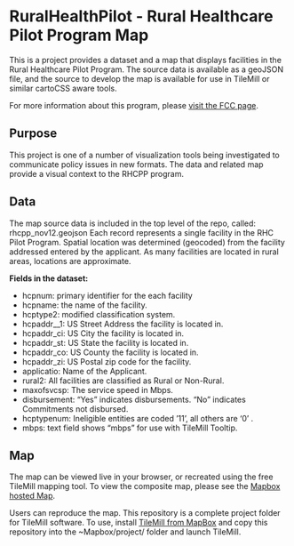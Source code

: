 # RuralHealthPilot -  Rural Healthcare Pilot Program Map 

This is a project provides a dataset and a map that displays facilities in the Rural Healthcare Pilot Program. The source data is available as a geoJSON file, and the source to develop the map is available for use in TileMill or similar cartoCSS aware tools.

For more information about this program, please [visit the FCC page][rhcpp].

## Purpose

This project is one of a number of visualization tools being investigated to communicate policy issues in new formats. The data and related map provide a visual context to the RHCPP program. 
  
## Data

The map source data is included in the top level of the repo, called: rhcpp_nov12.geojson  Each record represents a single facility in the RHC Pilot Program. Spatial location was determined (geocoded) from the facility addressed entered by the applicant. As many facilities are located in rural areas, locations are approximate. 

**Fields in the dataset:**  
- hcpnum: primary identifier for the each facility  
- hcpname: the name of the facility.  
- hcptype2: modified classification system.   
- hcpaddr__1: US Street Address the facility is located in.  
- hcpaddr_ci: US City the facility is located in.  
- hcpaddr_st: US State the facility is located in.  
- hcpaddr_co: US County the facility is located in.  
- hcpaddr_zi: US Postal zip code for the facility.  
- applicatio: Name of the Applicant.  
- rural2: All facilities are classified as Rural or Non-Rural.  
- maxofsvcsp: The service speed in Mbps.  
- disbursement: “Yes” indicates disbursements. “No” indicates Commitments not disbursed.  
- hcptypenum: Ineligible entities are coded ’11’, all others are ‘0’ .  
- mbps: text field shows “mbps” for use with TileMill Tooltip.
  
## Map
The map can be viewed live in your browser, or recreated using the free TileMill mapping tool.  To view the composite map, please see the [Mapbox hosted Map][rhcmap]. 

Users can reproduce the map. This repository is a complete project folder for TileMill software. To use, install [TileMill from MapBox][tilemillurl] and copy this repository into the ~Mapbox/project/ folder and launch TileMill. 

  
[rhcpp]: http://www.fcc.gov/encyclopedia/rural-health-care-pilot-program 
[rhcmap]: http://tiles.mapbox.com/fcc/map/map-pxxbakrr 
[tilemillurl]: http://www.mapbox.com/tilemill/ 